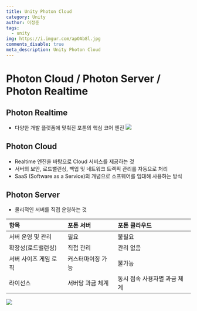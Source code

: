 ```yaml
---
title: Unity Photon Cloud
category: Unity
author: 이정훈
tags:
  - unity
img: https://i.imgur.com/apOAb8l.jpg
comments_disable: true
meta_description: Unity Photon Cloud
---
```




# Photon Cloud / Photon Server / Photon Realtime
## Photon Realtime
- 다양한 개발 플랫폼에 맞춰진 포톤의 핵심 코어 엔진
![](https://i.imgur.com/hUrZjTe.jpg)
## Photon Cloud
- Realtime 엔진을 바탕으로 Cloud 서비스를 제공하는 것
- 서버의 보안, 로드밸런싱, 백업 및 네트워크 트랙픽 관리를 자동으로 처리
- SaaS (Software as a Service)의 개념으로 소프웨어를 임대해 사용하는 방식
## Photon Server
- 물리적인 서버를 직접 운영하는 것

|항목|포톤 서버|포톤 클라우드|
|:--|:--|:--|
|서버 운영 및 관리|필요|불필요|
|확장성(로드밸런싱)|직접 관리|관리 없음|
|서버 사이즈 게임 로직|커스터마이징 가능|불가능|
|라이선스|서버당 과금 체계|동시 접속 사용자별 과금 체계|

![](https://i.imgur.com/apOAb8l.jpg)


